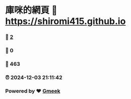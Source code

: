 # 庫咪的網頁 :link: https://shiromi415.github.io 
### :page_facing_up: [2](https://shiromi415.github.io/tag.html) 
### :speech_balloon: 0 
### :hibiscus: 463 
### :alarm_clock: 2024-12-03 21:11:42 
### Powered by :heart: [Gmeek](https://github.com/Meekdai/Gmeek)
